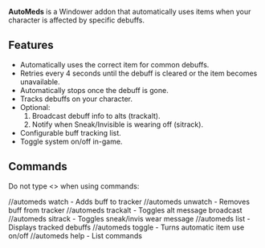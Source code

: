 **AutoMeds** is a Windower addon that automatically uses items when your character is affected by specific debuffs.

## Features

- Automatically uses the correct item for common debuffs.
- Retries every 4 seconds until the debuff is cleared or the item becomes unavailable.
- Automatically stops once the debuff is gone.
- Tracks debuffs on your character.
- Optional:
	1. Broadcast debuff info to alts (trackalt).
	2. Notify when Sneak/Invisible is wearing off (sitrack).
- Configurable buff tracking list.
- Toggle system on/off in-game.

## Commands

Do not type <> when using commands:

//automeds watch <buffname> - Adds buff to tracker
//automeds unwatch <buffname> - Removes buff from tracker
//automeds trackalt - Toggles alt message broadcast
//automeds sitrack - Toggles sneak/invis wear message
//automeds list - Displays tracked debuffs
//automeds toggle - Turns automatic item use on/off
//automeds help - List commands